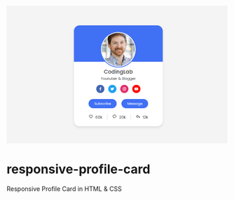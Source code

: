 ![Design preview for the Product preview card component coding challenge](./images/responsive-profile-card.png)
# responsive-profile-card
Responsive Profile Card in HTML &amp; CSS
